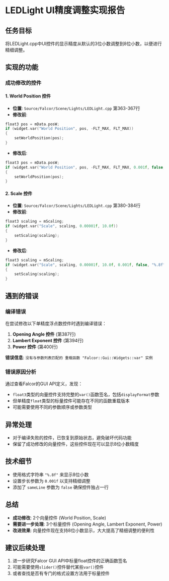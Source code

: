 # LEDLight UI精度调整实现报告

## 任务目标
将LEDLight.cpp中UI控件的显示精度从默认的3位小数调整到8位小数，以便进行精细调整。

## 实现的功能

### 成功修改的控件

#### 1. World Position 控件
- **位置**: `Source/Falcor/Scene/Lights/LEDLight.cpp` 第363-367行
- **修改前**:
```cpp
float3 pos = mData.posW;
if (widget.var("World Position", pos, -FLT_MAX, FLT_MAX))
{
    setWorldPosition(pos);
}
```

- **修改后**:
```cpp
float3 pos = mData.posW;
if (widget.var("World Position", pos, -FLT_MAX, FLT_MAX, 0.001f, false, "%.8f"))
{
    setWorldPosition(pos);
}
```

#### 2. Scale 控件
- **位置**: `Source/Falcor/Scene/Lights/LEDLight.cpp` 第380-384行
- **修改前**:
```cpp
float3 scaling = mScaling;
if (widget.var("Scale", scaling, 0.00001f, 10.0f))
{
    setScaling(scaling);
}
```

- **修改后**:
```cpp
float3 scaling = mScaling;
if (widget.var("Scale", scaling, 0.00001f, 10.0f, 0.001f, false, "%.8f"))
{
    setScaling(scaling);
}
```

## 遇到的错误

### 编译错误
在尝试修改以下单精度浮点数控件时遇到编译错误：

1. **Opening Angle 控件** (第387行)
2. **Lambert Exponent 控件** (第394行)
3. **Power 控件** (第400行)

**错误信息**: `没有与参数列表匹配的 重载函数 "Falcor::Gui::Widgets::var" 实例`

### 错误原因分析
通过查看Falcor的GUI API定义，发现：
- `float3`类型的向量控件支持完整的`var()`函数签名，包括`displayFormat`参数
- 但单精度`float`类型的标量控件可能存在不同的函数重载版本
- 可能需要使用不同的参数顺序或参数类型

## 异常处理
- 对于编译失败的控件，已恢复到原始状态，避免破坏代码功能
- 保留了成功修改的向量控件，这些控件现在可以显示8位小数精度

## 技术细节
- 使用格式字符串 `"%.8f"` 来显示8位小数
- 设置步长参数为 `0.001f` 以支持精细调整
- 添加了 `sameLine` 参数为 `false` 确保控件独占一行

## 总结
- **成功修改**: 2个向量控件 (World Position, Scale)
- **需要进一步处理**: 3个标量控件 (Opening Angle, Lambert Exponent, Power)
- **改进效果**: 向量控件现在支持8位小数显示，大大提高了精细调整的便利性

## 建议后续处理
1. 进一步研究Falcor GUI API中标量float控件的正确函数签名
2. 可能需要使用`slider()`控件替代某些`var()`控件
3. 或者查找是否有专门的格式设置方法用于标量控件
